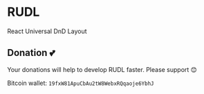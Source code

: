 # RUDL
React Universal DnD Layout

## Donation :two_hearts:

Your donations will help to develop RUDL faster. Please support :blush:

Bitcoin wallet: `19fxW81ApuCbAu2tW8WebxRQqaoje6YbhJ`

